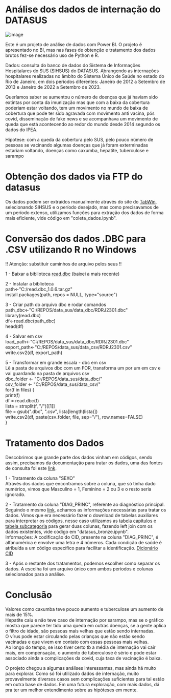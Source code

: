 # Análise dos dados de internação do DATASUS

![image](https://github.com/luizolijr/datasus_bi/assets/42130256/4aeeed0b-9dce-4502-ab68-107bfb28ee63](https://github.com/GeovaniMonteiro/estudos/blob/main/ada_tech_ifood/Projetos/datasus_bi/assets/dash-main.png))

Este é um projeto de análise de dados com Power BI. O projeto é apresentado no BI, mas nas fases de obtenção e tratamento dos dados brutos fez-se necessário uso de Python e R.

Dados: consulta do banco de dados do Sistema de Informações Hospitalares do SUS (SIHSUS) do DATASUS. Abrangendo as internações hospitalares realizadas no âmbito do Sistema Único de Saúde no estado do Rio de Janeiro, em dois períodos diferentes: Janeiro de 2012 a Setembro de 2013 e Janeiro de 2022 a Setembro de 2023.

Queríamos saber se aumentou o número de doenças que já haviam sido extintas por conta da imunização mas que com a baixa da cobertura poderiam estar voltando, tem um movimento no mundo de baixa de cobertura que pode ter sido agravada com movimento anti vacina, pós covid, disseminação de fake news e se acompanhava um movimento de queda que está acontecendo ao redor do mundo desde 2014 segundo os dados do IPEA.  

Hipotese: com a queda da cobertura pelo SUS, pelo pouco número de pessoas se vacinando algumas doenças que já foram exterminadas estariam voltando, doenças como caxumba, hepatite, tuberculose e sarampo


# Obtenção dos dados via FTP do datasus
Os dados podem ser extraídos manualmente através do site do [TabWin](https://datasus.saude.gov.br/transferencia-de-arquivos/), selecionando SIHSUS e o período desejado, mas como precisavamos de um período extenso, utilizamos funções para extração dos dados de forma mais eficiente, vide código em "coleta_dados.ipynb".

# Conversão dos dados .DBC para .CSV utilizando R no Windows
!! Atenção: substituir caminhos de arquivo pelos seus !!  

1 - Baixar a biblioteca [read.dbc](https://cran.r-project.org/src/contrib/Archive/read.dbc/) (baixei a mais recente)  

2 - Instalar a biblioteca  
path<-"C:/read.dbc_1.0.6.tar.gz"  
install.packages(path, repos = NULL, type="source")

3 - Criar path do arquivo dbc e rodar comandos  
path_dbc<-"C:/REPOS/data_sus/data_dbc/RDRJ2301.dbc"  
library(read.dbc)  
df<-read.dbc(path_dbc)  
head(df)

4 - Salvar em csv  
load_path<-"C:/REPOS/data_sus/data_dbc/RDRJ2301.dbc"  
export_path<-"C:/REPOS/data_sus/data_csv/RDRJ2301.csv"  
write.csv2(df, export_path)

5 - Transformar em grande escala - dbc em csv  
Lê a pasta de arquivos dbc com um FOR, transforma um por um em csv e vai guardando na pasta de arquivos csv  
dbc_folder <- "C:/REPOS/data_sus/data_dbc/"  
csv_folder <- "C:/REPOS/data_sus/data_csv/"  
for(f in files) {  
  print(f)  
  df = read.dbc(f)  
  lista = strsplit(f, "/")[[1]]  
  file = gsub(".dbc", ".csv", lista[length(lista)])  
  write.csv2(df, paste(csv_folder, file, sep="/"), row.names=FALSE)  
}

# Tratamento dos Dados
Descobrimos que grande parte dos dados vinham em códigos, sendo assim, precisamos da documentação para tratar os dados, uma das fontes de consulta foi este [link](https://pcdas.icict.fiocruz.br/conjunto-de-dados/sistema-de-informacoes-hospitalares-do-sus-sihsus/documentacao/).



1 - Tratamento da coluna "SEXO"  
Através dos dados que encontramos sobre a coluna, que só tinha dado numérico, vimos que Masculino = 1, Feminino = 2 ou 3 e o resto seria ignorado.

2 - Tratamento da coluna "DIAG_PRINC", referente ao diagnóstico principal.
Seguindo o mesmo [link](https://pcdas.icict.fiocruz.br/conjunto-de-dados/sistema-de-informacoes-hospitalares-do-sus-sihsus/documentacao/), achamos as informações necessárias para tratar os dados. Vimos que era necessário fazer o download de tabelas auxiliares para interpretar os códigos, nesse caso utilizamos as [tabela capítulos](https://github.com/bigdata-icict/ETL-Dataiku-DSS/blob/master/SIM/cid10_tabela_capitulos.csv) e [tabela subcategoria](https://github.com/bigdata-icict/ETL-Dataiku-DSS/blob/master/SIM/CID-10-SUBCATEGORIAS.CSV.utf8) para gerar duas colunas, fazendo left join com os dados existentes, vide código em "datasus_bronze.ipynb".  
Informações: A codificação do CID, presente na coluna "DIAG_PRINC", é alfanumérica e envolve uma letra e 4 números. Cada condição de saúde é atribuída a um código específico para facilitar a identificação. [Dicionário CID](https://www.medicinanet.com.br/cid10/b.htm)  

3 - Após o restante dos tratamentos, podemos escolher como separar os dados. A escolha foi um arquivo único com ambos períodos e colunas selecionados para a análise.


# Conclusão

Valores como caxumba teve pouco aumento e tuberculose um aumento de mais de 15%.   
Hepatite caiu e não teve caso de internação por sarampo, mas se o gráfico mostra que parece ter tido uma queda em outras doenças, se a gente aplica o filtro de idade, são pessoas mais velhas que estão sendo internadas.  
O vírus pode estar circulando pelas crianças que não estão sendo vacinadas e que vivem em contato com essas pessoas mais velhas.   
Ao longo do tempo, se isso tiver certo tb a média de internação vai cair mais, em compensação, o aumento de tuberculose é sério e pode estar associado ainda a complicações da covid, cuja taxa de vacinação é baixa.  

O projeto chegou a algumas análises interessantes, mas ainda há muito para explorar. Como só foi utilizado dados de internação, muito provavelmente diversos casos sem complicações suficientes para tal estão em outra base de dados.
Em uma futura exploração, com mais dados, dá pra ter um melhor entendimento sobre as hipóteses em mente.
